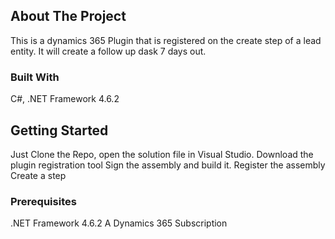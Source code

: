 <!-- ABOUT THE PROJECT -->
## About The Project
This is a dynamics 365 Plugin that is registered on the create
step of a lead entity.  It will create a follow up dask 7 days out.


### Built With
C#, .NET Framework 4.6.2

## Getting Started

Just Clone the Repo, open the solution file in Visual Studio.
Download the plugin registration tool
Sign the assembly and build it.
Register the assembly
Create a step

### Prerequisites
.NET Framework 4.6.2
A Dynamics 365 Subscription
